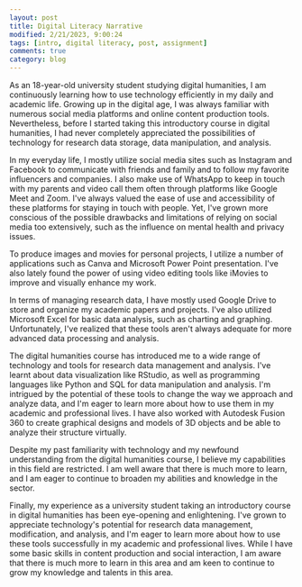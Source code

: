 ```yaml
---
layout: post
title: Digital Literacy Narrative
modified: 2/21/2023, 9:00:24
tags: [intro, digital literacy, post, assignment]
comments: true
category: blog
---
```


As an 18-year-old university student studying digital humanities, I am continuously learning how to use technology efficiently in my daily and academic life. Growing up in the digital age, I was always familiar with numerous social media platforms and online content production tools. Nevertheless, before I started taking this introductory course in digital humanities, I had never completely appreciated the possibilities of technology for research data storage, data manipulation, and analysis.

In my everyday life, I mostly utilize social media sites such as Instagram and Facebook to communicate with friends and family and to follow my favorite influencers and companies. I also make use of WhatsApp to keep in touch with my parents and video call them often through platforms like Google Meet and Zoom. I've always valued the ease of use and accessibility of these platforms for staying in touch with people. Yet, I've grown more conscious of the possible drawbacks and limitations of relying on social media too extensively, such as the influence on mental health and privacy issues.

To produce images and movies for personal projects, I utilize a number of applications such as Canva and Microsoft Power Point presentation. I've also lately found the power of using video editing tools like iMovies to improve and visually enhance my work.

In terms of managing research data, I have mostly used Google Drive to store and organize my academic papers and projects. I've also utilized Microsoft Excel for basic data analysis, such as charting and graphing. Unfortunately, I've realized that these tools aren't always adequate for more advanced data processing and analysis.

The digital humanities course has introduced me to a wide range of technology and tools for research data management and analysis. I've learnt about data visualization like RStudio, as well as programming languages like Python and SQL for data manipulation and analysis. I'm intrigued by the potential of these tools to change the way we approach and analyze data, and I'm eager to learn more about how to use them in my academic and professional lives. I have also worked with Autodesk Fusion 360 to create graphical designs and models of 3D objects and be able to analyze their structure virtually.

Despite my past familiarity with technology and my newfound understanding from the digital humanities course, I believe my capabilities in this field are restricted. I am well aware that there is much more to learn, and I am eager to continue to broaden my abilities and knowledge in the sector.

Finally, my experience as a university student taking an introductory course in digital humanities has been eye-opening and enlightening. I've grown to appreciate technology's potential for research data management, modification, and analysis, and I'm eager to learn more about how to use these tools successfully in my academic and professional lives. While I have some basic skills in content production and social interaction, I am aware that there is much more to learn in this area and am keen to continue to grow my knowledge and talents in this area.

